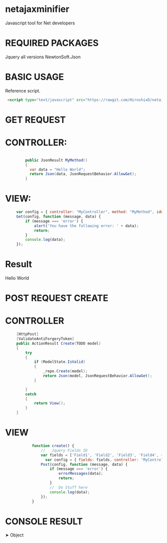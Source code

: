 # netajaxminifier
Javascript tool for Net developers

# REQUIRED PACKAGES
   Jquery all versions
   NewtonSoft.Json

# BASIC USAGE
   Reference script.
  ```html
   <script type="text/javascript" src="https://rawgit.com/HiroshixD/netajaxminifier/master/netajaxminifier1.0.2.min.js"></script>
   ```
   # GET REQUEST
   
   # CONTROLLER:
   ```C#

            public JsonResult MyMethod()
            {
              var data = "Hello World";
              return Json(data, JsonRequestBehavior.AllowGet);
            }

   ```
   # VIEW:  
   
   ```javascript
        var config = { controller: "MyController", method: "MyMethod", identifier: false };
        Get(config, function (message, data) {
            if (message === 'error') {
                alert('You have the following error: ' + data);
                return;
            }
            console.log(data);
        });
```
   
   # Result
   Hello World
   
   # POST REQUEST CREATE
   
   # CONTROLLER
   ```c#
        [HttpPost]
        [ValidateAntiForgeryToken]
        public ActionResult Create(TODO model)
        {
            try
            {
                if (ModelState.IsValid)
                {
                    _repo.Create(model);
                    return Json(model, JsonRequestBehavior.AllowGet);
                }

            }
            catch
            {
                return View();
            }
        }
```

# VIEW
```javascript
            function create() {
                //   Jquery Fields ID
                var fields = ['Field1', 'Field2', 'Field3', 'Field4', {'MyArrayField': MyArrayData}];
                  var config = { fields: fields, controller: 'MyController', method: 'Create'};;
                Post(config, function (message, data) {
                    if (message === 'error') {
                        errorMessages(data);
                        return;
                    }
                    //  Do Stuff here
                    console.log(data);
                });
            }
```

# CONSOLE RESULT
&#10148; Object

